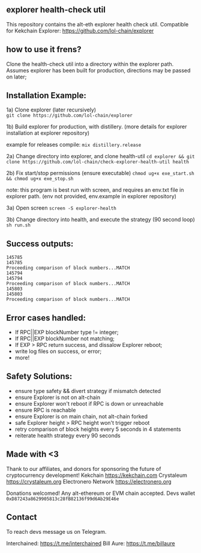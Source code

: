 ## explorer health-check util
This repository contains the alt-eth explorer health check util.
Compatible for Kekchain Explorer: https://github.com/lol-chain/explorer

## how to use it frens?
Clone the health-check util into a directory within the explorer path.
Assumes explorer has been built for production, directions may be passed on later;

## Installation Example:
1a) Clone explorer (later recursively)  
```git clone https://github.com/lol-chain/explorer```

1b) Build explorer for production, with distillery. (more details for explorer installation at explorer repository)

example for releases compile: ```mix distillery.release```

2a) Change directory into explorer, and clone health-util
```cd explorer && git clone https://github.com/lol-chain/check-explorer-health-util health```

2b) Fix start/stop permissions (ensure executable)
```chmod ug+x exe_start.sh && chmod ug+x exe_stop.sh```

note: this program is best run with screen, and requires an env.txt file in explorer path. (env not provided, env.example in explorer repository)

3a) Open screen
```screen -S explorer-health```

3b) Change directory into health, and execute the strategy (90 second loop)
```sh run.sh```
   
## Success outputs: 

```
145785
145785
Proceeding comparison of block numbers...MATCH
145794
145794
Proceeding comparison of block numbers...MATCH
145803
145803
Proceeding comparison of block numbers...MATCH
```

## Error cases handled:
+ If RPC||EXP blockNumber type != integer; 
+ If RPC||EXP blockNumber not matching;
+ If EXP > RPC return success, and dissalow Explorer reboot;
+ write log files on success, or error;
+ more!

## Safety Solutions: 
+ ensure type safety && divert strategy if mismatch detected
+ ensure Explorer is not on alt-chain
+ ensure Explorer won't reboot if RPC is down or unreachable
+ ensure RPC is reachable
+ ensure Explorer is on main chain, not alt-chain forked
+ safe Explorer height > RPC height won't trigger reboot
+ retry comparison of block heights every 5 seconds in 4 statements
+ reiterate health strategy every 90 seconds

## Made with <3
Thank to our affiliates, and donors for sponsoring the future of cryptocurrency development!
Kekchain https://kekchain.com
Crystaleum https://crystaleum.org
Electronero Network https://electronero.org

Donations welcomed! Any alt-ethereum or EVM chain accepted. 
Devs wallet ```0xD87243a8629905813c28fB82136f99d6Ab29E46e```

## Contact 
To reach devs message us on Telegram.

Interchained: https://t.me/interchained
Bill Aure: https://t.me/billaure
